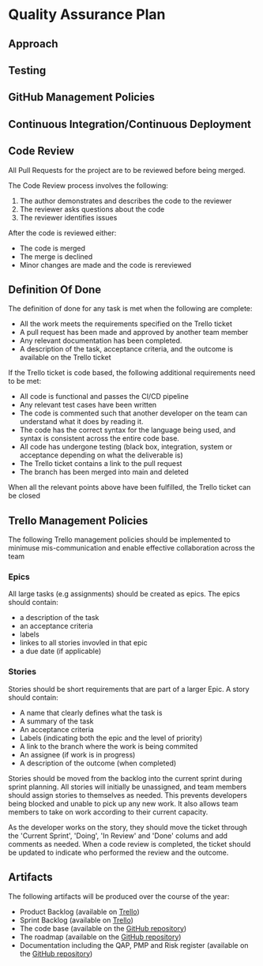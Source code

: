 # Quality Assurance Plan

## Approach

## Testing

## GitHub Management Policies

## Continuous Integration/Continuous Deployment

## Code Review

All Pull Requests for the project are to be reviewed before being merged.

The Code Review process involves the following:
1. The author demonstrates and describes the code to the reviewer
2. The reviewer asks questions about the code
3. The reviewer identifies issues

After the code is reviewed either:
- The code is merged
- The merge is declined
- Minor changes are made and the code is rereviewed

## Definition Of Done

The definition of done for any task is met when the following are complete:

* All the work meets the requirements specified on the Trello ticket
* A pull request has been made and approved by another team member
* Any relevant documentation has been completed.
* A description of the task, acceptance criteria, and the outcome is available on the Trello ticket

If the Trello ticket is code based, the following additional requirements need to be met:

* All code is functional and passes the CI/CD pipeline
* Any relevant test cases have been written
* The code is commented such that another developer on the team can understand what it does by reading it.
* The code has the correct syntax for the language being used, and syntax is consistent across the entire code base.
* All code has undergone testing (black box, integration, system or acceptance depending on what the deliverable is)	
* The Trello ticket contains a link to the pull request 
* The branch has been merged into main and deleted

When all the relevant points above have been fulfilled, the Trello ticket can be closed

## Trello Management Policies 
The following Trello management policies should be implemented to minimuse mis-communication and enable effective collaboration across the team

### Epics
All large tasks (e.g assignments) should be created as epics. The epics should contain:
* a description of the task
* an acceptance criteria
* labels
* linkes to all stories invovled in that epic
* a due date (if applicable)

### Stories
Stories should be short requirements that are part of a larger Epic. A story should contain:
* A name that clearly defines what the task is
* A summary of the task
* An acceptance criteria
* Labels (indicating both the epic and the level of priority)
* A link to the branch where the work is being commited 
* An assignee (if work is in progress) 
* A description of the outcome (when completed)

Stories should be moved from the backlog into the current sprint during sprint planning. All stories will initially be unassigned, and team members should assign stories to themselves as needed. This prevents developers being blocked and unable to pick up any new work. It also allows team members to take on work according to their current capacity. 

As the developer works on the story, they should move the ticket through the 'Current Sprint', 'Doing', 'In Review' and 'Done' colums and add comments as needed. When a code review is completed, the ticket should be updated to indicate who performed the review and the outcome. 

## Artifacts
The following artifacts will be produced over the course of the year:
* Product Backlog (available on [Trello](https://trello.com/b/q6F86G6q/tornelo-scoresheet-app))
* Sprint Backlog (available on [Trello](https://trello.com/b/q6F86G6q/tornelo-scoresheet-app))
* The code base (available on the [GitHub repository](https://github.com/chessworld/scoresheet-app))
* The roadmap (available on the [GitHub repository](https://github.com/chessworld/scoresheet-app))
* Documentation including the QAP, PMP and Risk register (available on the [GitHub repository](https://github.com/chessworld/scoresheet-app))


